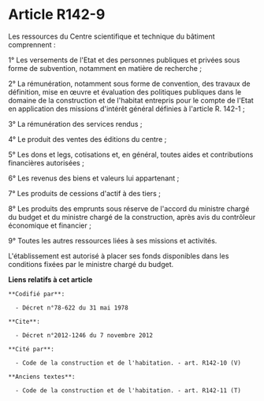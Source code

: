 # Article R142-9

Les ressources du Centre scientifique et technique du bâtiment comprennent : 

1° Les versements de l'Etat et des personnes publiques et privées sous forme de subvention, notamment en matière de
recherche ; 

2° La rémunération, notamment sous forme de convention, des travaux de définition, mise en œuvre et évaluation des politiques
publiques dans le domaine de la construction et de l'habitat entrepris pour le compte de l'Etat en application des missions
d'intérêt général définies à l'article R. 142-1 ; 

3° La rémunération des services rendus ; 

4° Le produit des ventes des éditions du centre ; 

5° Les dons et legs, cotisations et, en général, toutes aides et contributions financières autorisées ; 

6° Les revenus des biens et valeurs lui appartenant ; 

7° Les produits de cessions d'actif à des tiers ; 

8° Les produits des emprunts sous réserve de l'accord du ministre chargé du budget et du ministre chargé de la construction,
après avis du contrôleur économique et financier ; 

9° Toutes les autres ressources liées à ses missions et activités. 

L'établissement est autorisé à placer ses fonds disponibles dans les conditions fixées par le ministre chargé du budget.

**Liens relatifs à cet article**

	**Codifié par**:

	  - Décret n°78-622 du 31 mai 1978

	**Cite**:

	  - Décret n°2012-1246 du 7 novembre 2012

	**Cité par**:

	  - Code de la construction et de l'habitation. - art. R142-10 (V)

	**Anciens textes**:

	  - Code de la construction et de l'habitation. - art. R142-11 (T)
